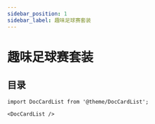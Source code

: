 ```yaml
---
sidebar_position: 1
sidebar_label: 趣味足球赛套装
---
```


# 趣味足球赛套装

## 目录

```mdx-code-block
import DocCardList from '@theme/DocCardList';

<DocCardList />
```
